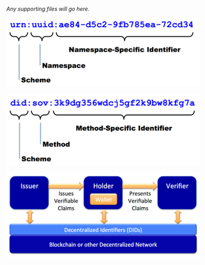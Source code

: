 _Any supporting files will go here._

![](paper-images/did-primer-1.png)

![](paper-images/did-primer-2.png)

![](paper-images/did-primer-3.png)
